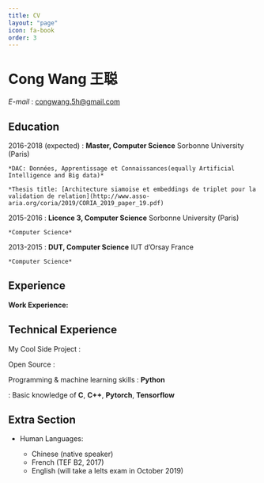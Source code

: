```yaml
---
title: CV
layout: "page"
icon: fa-book
order: 3
---
```


Cong Wang 王聪
============

*E-mail* : congwang.5h@gmail.com


Education
---------

2016-2018 (expected)
:   **Master, Computer Science** Sorbonne University (Paris)

    *DAC: Données, Apprentissage et Connaissances(equally Artificial Intelligence and Big data)*

    *Thesis title: [Architecture siamoise et embeddings de triplet pour la validation de relation](http://www.asso-aria.org/coria/2019/CORIA_2019_paper_19.pdf)

2015-2016
:   **Licence 3, Computer Science** Sorbonne University (Paris)

    *Computer Science*

2013-2015
:   **DUT, Computer Science** IUT d’Orsay France

    *Computer Science*

Experience
----------

**Work Experience:**


Technical Experience
--------------------

My Cool Side Project
:

Open Source
:

Programming & machine learning skills
:   **Python**

:   Basic knowledge of **C**, **C++**, **Pytorch**, **Tensorflow**


Extra Section
----------------------------------------

* Human Languages:

     * Chinese (native speaker)
     * French (TEF B2, 2017)
     * English (will take a Ielts exam in October 2019)
